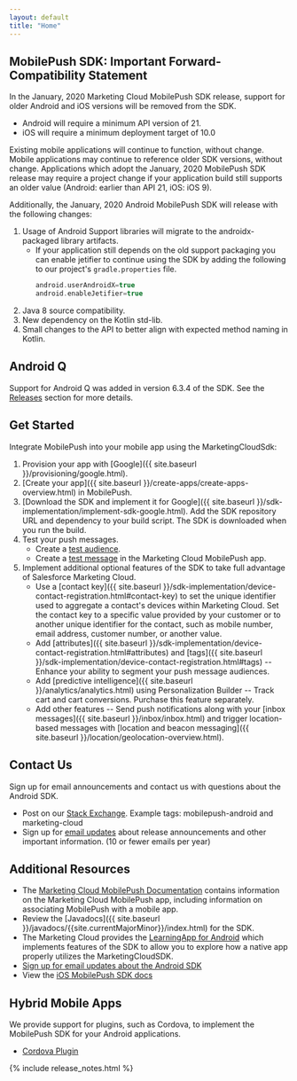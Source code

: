 ```yaml
---
layout: default
title: "Home"
---
```


## MobilePush SDK: Important Forward-Compatibility Statement

In the January, 2020 Marketing Cloud MobilePush SDK release, support for older Android and iOS versions will be removed from the SDK.

* Android will require a minimum API version of 21.
* iOS will require a minimum deployment target of 10.0

Existing mobile applications will continue to function, without change.  Mobile applications may continue to reference older SDK versions, without change.  Applications which adopt the January, 2020 MobilePush SDK release may require a project change if your application build still supports an older value (Android: earlier than API 21, iOS: iOS 9).

Additionally, the January, 2020 Android MobilePush SDK will release with the following changes:
1. Usage of Android Support libraries will migrate to the androidx-packaged library artifacts.
   * If your application still depends on the old support packaging you can enable jetifier to continue using the SDK by adding the following to our project's `gradle.properties` file.
        ```groovy
      android.userAndroidX=true
      android.enableJetifier=true
        ```
1. Java 8 source compatibility.
2. New dependency on the Kotlin std-lib.
3. Small changes to the API to better align with expected method naming in Kotlin.

## Android Q

Support for Android Q was added in version 6.3.4 of the SDK.  See the [Releases]({{site.baseurl}}/#releases) section for more details.

## Get Started

Integrate MobilePush into your mobile app using the MarketingCloudSdk:

1. Provision your app with [Google]({{ site.baseurl }}/provisioning/google.html).
1. [Create your app]({{ site.baseurl }}/create-apps/create-apps-overview.html) in MobilePush.
1. [Download the SDK and implement it for Google]({{ site.baseurl }}/sdk-implementation/implement-sdk-google.html). Add the SDK repository URL and dependency to your build script. The SDK is downloaded when you run the build.
1. Test your push messages.
    * Create a [test audience](https://help.salesforce.com/articleView?id=mc_mp_create_an_audience.htm&type=5).
    * Create a [test message](https://help.salesforce.com/articleView?id=mc_mp_outbound_message.htm&type=5) in the Marketing Cloud MobilePush app.
1. Implement additional optional features of the SDK to take full advantage of Salesforce Marketing Cloud.
    * Use a [contact key]({{ site.baseurl }}/sdk-implementation/device-contact-registration.html#contact-key) to set the unique identifier used to aggregate a contact's devices within Marketing Cloud. Set the contact key to a specific value provided by your customer or to another unique identifier for the contact, such as mobile number, email address, customer number, or another value.
    * Add [attributes]({{ site.baseurl }}/sdk-implementation/device-contact-registration.html#attributes) and [tags]({{ site.baseurl }}/sdk-implementation/device-contact-registration.html#tags) -- Enhance your ability to segment your push message audiences.
    * Add [predictive intelligence]({{ site.baseurl }}/analytics/analytics.html) using Personalization Builder -- Track cart and cart conversions. Purchase this feature separately.
    * Add other features -- Send push notifications along with your [inbox messages]({{ site.baseurl }}/inbox/inbox.html) and trigger location-based messages with [location and beacon messaging]({{ site.baseurl }}/location/geolocation-overview.html).

## Contact Us

Sign up for email announcements and contact us with questions about the Android SDK.
  * Post on our [Stack Exchange](https://salesforce.stackexchange.com/). Example tags: mobilepush-android and marketing-cloud
  * Sign up for [email updates](http://pub.s1.exacttarget.com/2ujjacpet3t) about release announcements and other important information. (10 or fewer emails per year)

## Additional Resources

* The [Marketing Cloud MobilePush Documentation](http://help.exacttarget.com/en/documentation/mobilepush/) contains information on the Marketing Cloud MobilePush app, including information on associating MobilePush with a mobile app.
* Review the [Javadocs]({{ site.baseurl }}/javadocs/{{site.currentMajorMinor}}/index.html) for the SDK.
* The Marketing Cloud provides the [LearningApp for Android](https://github.com/salesforce-marketingcloud/MarketingCloudSDK-Android) which implements features of the SDK to allow you to explore how a native app properly utilizes the MarketingCloudSDK.
* [Sign up for email updates about the Android SDK](http://pub.s1.exacttarget.com/2ujjacpet3t)
* View the [iOS MobilePush SDK docs](https://salesforce-marketingcloud.github.io/MarketingCloudSDK-iOS/)

## Hybrid Mobile Apps

We provide support for plugins, such as Cordova, to implement the MobilePush SDK for your Android applications.
* [Cordova Plugin](https://www.npmjs.com/package/cordova-plugin-marketingcloudsdk)

{% include release_notes.html %}
